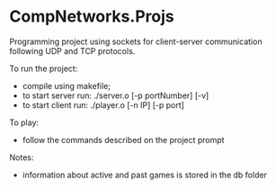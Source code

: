# CompNetworks.Projs

Programming project using sockets for client-server communication following UDP and TCP protocols.

To run the project:
- compile using makefile;
- to start server run: ./server.o [-p portNumber] [-v]
- to start client run: ./player.o [-n IP] [-p port]

To play:
- follow the commands described on the project prompt

Notes:
- information about active and past games is stored in the db folder 